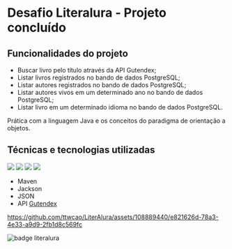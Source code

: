 # Desafio Literalura - Projeto concluído </h2>

## Funcionalidades do projeto 

 - Buscar livro pelo título através da API Gutendex;
 - Listar livros registrados no bando de dados PostgreSQL;
 - Listar autores registrados no bando de dados PostgreSQL;
 - Listar autores vivos em um determinado ano no bando de dados PostgreSQL;
 - Listar livro em um determinado idioma no bando de dados PostgreSQL.

Prática com a linguagem Java e os conceitos do paradigma de orientação a objetos.

 ## Técnicas e tecnologias utilizadas
![](https://img.shields.io/badge/Java-ED8B00?style=for-the-badge&logo=openjdk&logoColor=white) ![](https://img.shields.io/badge/Intellij%20Idea-000?logo=intellij-idea&style=for-the-badge) ![](https://img.shields.io/badge/SpringBoot-6DB33F?style=flat-square&logo=Spring&logoColor=white) ![](https://img.shields.io/badge/postgresql-4169e1?style=for-the-badge&logo=postgresql&logoColor=white)
- Maven
- Jackson
- JSON
- API [Gutendex](https://gutendex.com/)

  
https://github.com/ttwcao/LiterAlura/assets/108889440/e821626d-78a3-4e33-a9d9-2fb1d8c569fc

![badge literalura](https://github.com/ttwcao/LiterAlura/assets/108889440/1ac2533f-d877-44ce-acc0-170a0b43eb33)

